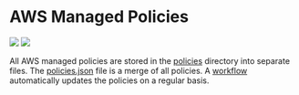 # AWS Managed Policies

![](https://shields.io/date/1673246143.svg?label=last%20run)
![](https://shields.io/date/1673246143.svg?label=last%20updated)

All AWS managed policies are stored in the [policies](policies) directory into
separate files. The [policies.json](policies/policies.json) file is a merge of
all policies. A [workflow](.github/workflows/list-policies.yaml) automatically
updates the policies on a regular basis.
